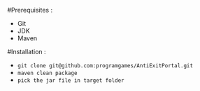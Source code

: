 #Prerequisites :
- Git
- JDK
- Maven

#Installation :

* `git clone git@github.com:programgames/AntiExitPortal.git`
* `maven clean package`
* `pick the jar file in target folder`

